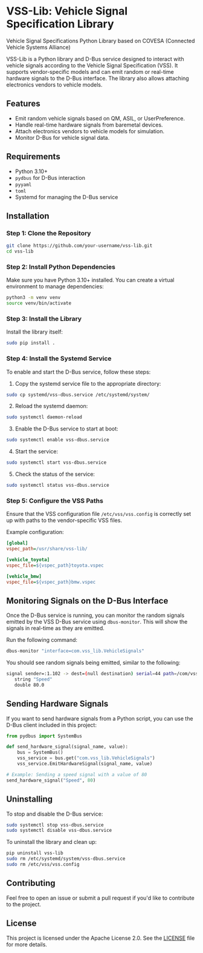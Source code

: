 # VSS-Lib: Vehicle Signal Specification Library

Vehicle Signal Specifications Python Library based on COVESA (Connected Vehicle Systems Alliance)

VSS-Lib is a Python library and D-Bus service designed to interact with vehicle signals according to the Vehicle Signal Specification (VSS). It supports vendor-specific models and can emit random or real-time hardware signals to the D-Bus interface. The library also allows attaching electronics vendors to vehicle models.

## Features

- Emit random vehicle signals based on QM, ASIL, or UserPreference.
- Handle real-time hardware signals from baremetal devices.
- Attach electronics vendors to vehicle models for simulation.
- Monitor D-Bus for vehicle signal data.

## Requirements

- Python 3.10+
- `pydbus` for D-Bus interaction
- `pyyaml`
- `toml`
- Systemd for managing the D-Bus service

## Installation

### Step 1: Clone the Repository

```bash
git clone https://github.com/your-username/vss-lib.git
cd vss-lib
```

### Step 2: Install Python Dependencies

Make sure you have Python 3.10+ installed. You can create a virtual environment to manage dependencies:

```bash
python3 -m venv venv
source venv/bin/activate
```

### Step 3: Install the Library

Install the library itself:

```bash
sudo pip install .
```

### Step 4: Install the Systemd Service

To enable and start the D-Bus service, follow these steps:

1. Copy the systemd service file to the appropriate directory:

```bash
sudo cp systemd/vss-dbus.service /etc/systemd/system/
```

2. Reload the systemd daemon:

```bash
sudo systemctl daemon-reload
```

3. Enable the D-Bus service to start at boot:

```bash
sudo systemctl enable vss-dbus.service
```

4. Start the service:

```bash
sudo systemctl start vss-dbus.service
```

5. Check the status of the service:

```bash
sudo systemctl status vss-dbus.service
```

### Step 5: Configure the VSS Paths

Ensure that the VSS configuration file `/etc/vss/vss.config` is correctly set up with paths to the vendor-specific VSS files.

Example configuration:

```ini
[global]
vspec_path=/usr/share/vss-lib/

[vehicle_toyota]
vspec_file=${vspec_path}toyota.vspec

[vehicle_bmw]
vspec_file=${vspec_path}bmw.vspec
```

## Monitoring Signals on the D-Bus Interface

Once the D-Bus service is running, you can monitor the random signals emitted by the VSS D-Bus service using `dbus-monitor`. This will show the signals in real-time as they are emitted.

Run the following command:

```bash
dbus-monitor "interface=com.vss_lib.VehicleSignals"
```

You should see random signals being emitted, similar to the following:

```bash
signal sender=:1.102 -> dest=(null destination) serial=44 path=/com/vss_lib/VehicleSignals; interface=com.vss_lib.VehicleSignals; member=EmitHardwareSignal
   string "Speed"
   double 80.0
```

## Sending Hardware Signals

If you want to send hardware signals from a Python script, you can use the D-Bus client included in this project:

```python
from pydbus import SystemBus

def send_hardware_signal(signal_name, value):
    bus = SystemBus()
    vss_service = bus.get("com.vss_lib.VehicleSignals")
    vss_service.EmitHardwareSignal(signal_name, value)

# Example: Sending a speed signal with a value of 80
send_hardware_signal("Speed", 80)
```

## Uninstalling

To stop and disable the D-Bus service:

```bash
sudo systemctl stop vss-dbus.service
sudo systemctl disable vss-dbus.service
```

To uninstall the library and clean up:

```bash
pip uninstall vss-lib
sudo rm /etc/systemd/system/vss-dbus.service
sudo rm /etc/vss/vss.config
```

## Contributing

Feel free to open an issue or submit a pull request if you'd like to contribute to the project.

## License

This project is licensed under the Apache License 2.0. See the [LICENSE](LICENSE) file for more details.
